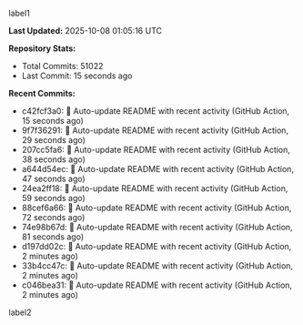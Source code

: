 
label1 
<!-- ACTIVITY_START -->
**Last Updated:** 2025-10-08 01:05:16 UTC

**Repository Stats:**
- Total Commits: 51022
- Last Commit: 15 seconds ago

**Recent Commits:**
- c42fcf3a0: 🤖 Auto-update README with recent activity (GitHub Action, 15 seconds ago)
- 9f7f36291: 🤖 Auto-update README with recent activity (GitHub Action, 29 seconds ago)
- 207cc5fa6: 🤖 Auto-update README with recent activity (GitHub Action, 38 seconds ago)
- a644d54ec: 🤖 Auto-update README with recent activity (GitHub Action, 47 seconds ago)
- 24ea2ff18: 🤖 Auto-update README with recent activity (GitHub Action, 59 seconds ago)
- 88cef6a66: 🤖 Auto-update README with recent activity (GitHub Action, 72 seconds ago)
- 74e98b67d: 🤖 Auto-update README with recent activity (GitHub Action, 81 seconds ago)
- d197dd02c: 🤖 Auto-update README with recent activity (GitHub Action, 2 minutes ago)
- 33b4cc47c: 🤖 Auto-update README with recent activity (GitHub Action, 2 minutes ago)
- c046bea31: 🤖 Auto-update README with recent activity (GitHub Action, 2 minutes ago)
<!-- ACTIVITY_END -->

label2
